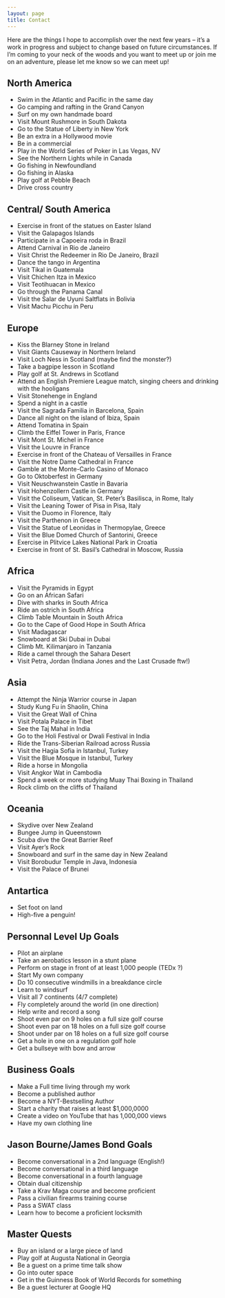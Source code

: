 ```yaml
---
layout: page
title: Contact
---
```

Here are the things I hope to accomplish over the next few years – it’s a work in progress and subject to change based on future circumstances. If I’m coming to your neck of the woods and you want to meet up or join me on an adventure, please let me know so we can meet up!

## North America

* Swim in the Atlantic and Pacific in the same day
* Go camping and rafting in the Grand Canyon
* Surf on my own handmade board
* Visit Mount Rushmore in South Dakota
* Go to the Statue of Liberty in New York
* Be an extra in a Hollywood movie
* Be in a commercial
* Play in the World Series of Poker in Las Vegas, NV
* See the Northern Lights while in Canada
* Go fishing in Newfoundland
* Go fishing in Alaska
* Play golf at Pebble Beach
* Drive cross country

## Central/ South America

* Exercise in front of the statues on Easter Island
* Visit the Galapagos Islands
* Participate in a Capoeira roda in Brazil
* Attend Carnival in Rio de Janeiro
* Visit Christ the Redeemer in Rio De Janeiro, Brazil
* Dance the tango in Argentina
* Visit Tikal in Guatemala
* Visit Chichen Itza in Mexico
* Visit Teotihuacan in Mexico
* Go through the Panama Canal
* Visit the Salar de Uyuni Saltflats in Bolivia
* Visit Machu Picchu in Peru

## Europe

* Kiss the Blarney Stone in Ireland
* Visit Giants Causeway in Northern Ireland
* Visit Loch Ness in Scotland (maybe find the monster?)
* Take a bagpipe lesson in Scotland
* Play golf at St. Andrews in Scotland
* Attend an English Premiere League match, singing cheers and drinking with the hooligans
* Visit Stonehenge in England
* Spend a night in a castle
* Visit the Sagrada Familia in Barcelona, Spain
* Dance all night on the island of Ibiza, Spain
* Attend Tomatina in Spain
* Climb the Eiffel Tower in Paris, France
* Visit Mont St. Michel in France
* Visit the Louvre in France
* Exercise in front of the Chateau of Versailles in France
* Visit the Notre Dame Cathedral in France
* Gamble at the Monte-Carlo Casino of Monaco
* Go to Oktoberfest in Germany
* Visit Neuschwanstein Castle in Bavaria
* Visit Hohenzollern Castle in Germany
* Visit the Coliseum, Vatican, St. Peter’s Basilisca, in Rome, Italy
* Visit the Leaning Tower of Pisa in Pisa, Italy
* Visit the Duomo in Florence, Italy
* Visit the Parthenon in Greece
* Visit the Statue of Leonidas in Thermopylae, Greece
* Visit the Blue Domed Church of Santorini, Greece
* Exercise in Plitvice Lakes National Park in Croatia
* Exercise in front of St. Basil’s Cathedral in Moscow, Russia

## Africa

* Visit the Pyramids in Egypt
* Go on an African Safari
* Dive with sharks in South Africa
* Ride an ostrich in South Africa
* Climb Table Mountain in South Africa
* Go to the Cape of Good Hope in South Africa
* Visit Madagascar
* Snowboard at Ski Dubai in Dubai
* Climb Mt. Kilimanjaro in Tanzania
* Ride a camel through the Sahara Desert
* Visit Petra, Jordan (Indiana Jones and the Last Crusade ftw!)

## Asia

* Attempt the Ninja Warrior course in Japan
* Study Kung Fu in Shaolin, China
* Visit the Great Wall of China
* Visit Potala Palace in Tibet
* See the Taj Mahal in India
* Go to the Holi Festival or Dwali Festival in India
* Ride the Trans-Siberian Railroad across Russia
* Visit the Hagia Sofia in Istanbul, Turkey
* Visit the Blue Mosque in Istanbul, Turkey
* Ride a horse in Mongolia
* Visit Angkor Wat in Cambodia
* Spend a week or more studying Muay Thai Boxing in Thailand
* Rock climb on the cliffs of Thailand

## Oceania

* Skydive over New Zealand
* Bungee Jump in Queenstown
* Scuba dive the Great Barrier Reef
* Visit Ayer’s Rock
* Snowboard and surf in the same day in New Zealand
* Visit Borobudur Temple in Java, Indonesia
* Visit the Palace of Brunei

## Antartica

* Set foot on land
* High-five a penguin!

## Personnal Level Up Goals

* Pilot an airplane
* Take an aerobatics lesson in a stunt plane
* Perform on stage in front of at least 1,000 people (TEDx ?)
* Start My own company
* Do 10 consecutive windmills in a breakdance circle
* Learn to windsurf
* Visit all 7 continents (4/7 complete)
* Fly completely around the world (in one direction)
* Help write and record a song
* Shoot even par on 9 holes on a full size golf course
* Shoot even par on 18 holes on a full size golf course
* Shoot under par on 18 holes on a full size golf course
* Get a hole in one on a regulation golf hole
* Get a bullseye with bow and arrow

## Business Goals

* Make a Full time living through my work
* Become a published author
* Become a NYT-Bestselling Author
* Start a charity that raises at least $1,000,0000
* Create a video on YouTube that has 1,000,000 views
* Have my own clothing line

## Jason Bourne/James Bond Goals

* Become conversational in a 2nd language (English!)
* Become conversational in a third language
* Become conversational in a fourth language
* Obtain dual citizenship
* Take a Krav Maga course and become proficient
* Pass a civilian firearms training course
* Pass a SWAT class
* Learn how to become a proficient locksmith

## Master Quests

* Buy an island or a large piece of land
* Play golf at Augusta National in Georgia
* Be a guest on a prime time talk show
* Go into outer space
* Get in the Guinness Book of World Records for something
* Be a guest lecturer at Google HQ
